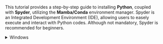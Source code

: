 This tutorial provides a step-by-step guide to installing **Python**, coupled with **Spyder**, utilizing the **Mamba/Conda** environment manager. Spyder is an Integrated Development Environment (IDE), allowing users to easely execute and interact with Python codes. Although not mandatory, Spyder is recommended for beginners.

<details> <summary>Windows</summary>  

<br>While all the following steps are required for installation, only steps 5, 8 and 9 will be required subsequently. 

### Download GitHub repository:  

1) Download GitHub repository
([link](https://github.com/BDehapiot/ETH-ScopeM_CZITools/archive/refs/heads/main.zip)) 

2) Unzip folder to a known location (e.g. `C:\Users\YourUsername\Desktop`)

### Install Mambaforge:  

3) Download Mambaforge installer for Windows
([link](https://github.com/conda-forge/miniforge/releases/latest/download/Miniforge3-Windows-x86_64.exe))  

4) Run the downloaded `.exe` file and select the following options:    
    - create start menu shortcuts  
    - add Miniforge3 to PATH environment variable  

### Setup Mamba/Conda environment: 

5) Run `Miniforge Prompt` from start menu shortcuts (see `Miniforge3` folder)  
<br>The prompt should look like this:  
    ```bash
    (base) C:\Users\YourUsername>
    ```
    `(base)` at the beginning of the prompt means that you are in your base environment

6) Move to the downloaded GitHub repository using the `cd` command: 
    ```bash
    cd Desktop/{{ repo_name }}-main
    ```
    The prompt should change to reflect your current location:
    ```bash
    (base) C:\Users\YourUsername\Desktop\{{ repo_name }}-main>
    ```

7) Create a new Mamba/Conda environment (takes a few minutes): 
    ```bash
    mamba env create -f environment.yml
    ```

8) Activate the newly created environment:
    ```bash
    mamba activate {{ env_name }}
    ```

    The prompt should now start with `({{ env_name }})`
    ```bash
    ({{ env_name }}) C:\Users\YourUsername\Desktop\{{ repo_name }}-main>
    ```

### Start and setup Spyder IDE: 

9) Start Spyder using the following command:
    ```bash
    spyder
    ```

10) Create a new Spyder project
    - Click the `Projects` > `New Project...`
    - Choose `Existing directory`
    - Select the GitHub repository using the folder icon
    - Click the `Create` button  

    You can re-open your project later using `Projects` > `Recent Projects...`
</details>  
